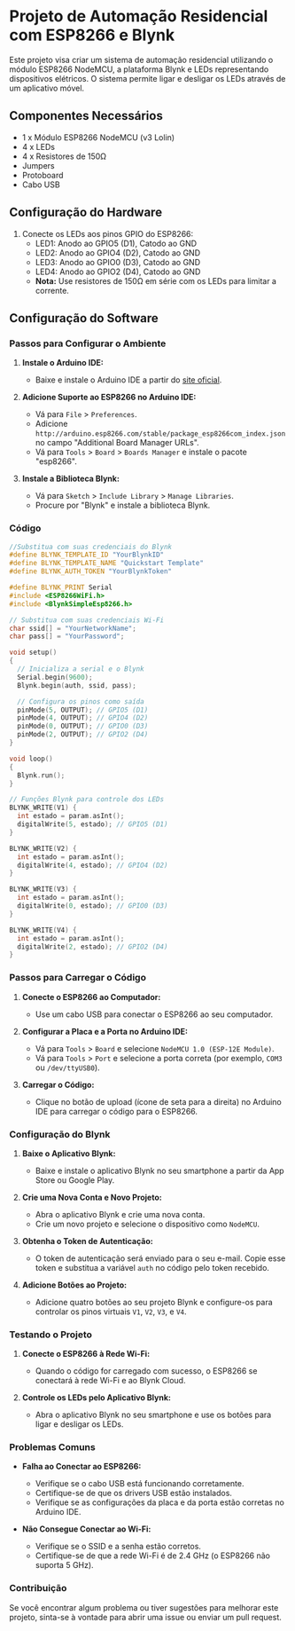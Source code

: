 # Projeto de Automação Residencial com ESP8266 e Blynk

Este projeto visa criar um sistema de automação residencial utilizando o módulo ESP8266 NodeMCU, a plataforma Blynk e LEDs representando dispositivos elétricos. O sistema permite ligar e desligar os LEDs através de um aplicativo móvel.

## Componentes Necessários

- 1 x Módulo ESP8266 NodeMCU (v3 Lolin)
- 4 x LEDs
- 4 x Resistores de 150Ω
- Jumpers
- Protoboard
- Cabo USB

## Configuração do Hardware

1. Conecte os LEDs aos pinos GPIO do ESP8266:
   - LED1: Anodo ao GPIO5 (D1), Catodo ao GND
   - LED2: Anodo ao GPIO4 (D2), Catodo ao GND
   - LED3: Anodo ao GPIO0 (D3), Catodo ao GND
   - LED4: Anodo ao GPIO2 (D4), Catodo ao GND
   - **Nota:** Use resistores de 150Ω em série com os LEDs para limitar a corrente.

## Configuração do Software

### Passos para Configurar o Ambiente

1. **Instale o Arduino IDE:**
   - Baixe e instale o Arduino IDE a partir do [site oficial](https://www.arduino.cc/en/software).

2. **Adicione Suporte ao ESP8266 no Arduino IDE:**
   - Vá para `File` > `Preferences`.
   - Adicione `http://arduino.esp8266.com/stable/package_esp8266com_index.json` no campo "Additional Board Manager URLs".
   - Vá para `Tools` > `Board` > `Boards Manager` e instale o pacote "esp8266".

3. **Instale a Biblioteca Blynk:**
   - Vá para `Sketch` > `Include Library` > `Manage Libraries`.
   - Procure por "Blynk" e instale a biblioteca Blynk.

### Código

```cpp
//Substitua com suas credenciais do Blynk
#define BLYNK_TEMPLATE_ID "YourBlynkID"
#define BLYNK_TEMPLATE_NAME "Quickstart Template"
#define BLYNK_AUTH_TOKEN "YourBlynkToken"

#define BLYNK_PRINT Serial
#include <ESP8266WiFi.h>
#include <BlynkSimpleEsp8266.h>

// Substitua com suas credenciais Wi-Fi
char ssid[] = "YourNetworkName";
char pass[] = "YourPassword";

void setup()
{
  // Inicializa a serial e o Blynk
  Serial.begin(9600);
  Blynk.begin(auth, ssid, pass);

  // Configura os pinos como saída
  pinMode(5, OUTPUT); // GPIO5 (D1)
  pinMode(4, OUTPUT); // GPIO4 (D2)
  pinMode(0, OUTPUT); // GPIO0 (D3)
  pinMode(2, OUTPUT); // GPIO2 (D4)
}

void loop()
{
  Blynk.run();
}

// Funções Blynk para controle dos LEDs
BLYNK_WRITE(V1) {
  int estado = param.asInt();
  digitalWrite(5, estado); // GPIO5 (D1)
}

BLYNK_WRITE(V2) {
  int estado = param.asInt();
  digitalWrite(4, estado); // GPIO4 (D2)
}

BLYNK_WRITE(V3) {
  int estado = param.asInt();
  digitalWrite(0, estado); // GPIO0 (D3)
}

BLYNK_WRITE(V4) {
  int estado = param.asInt();
  digitalWrite(2, estado); // GPIO2 (D4)
}
```

### Passos para Carregar o Código

1. **Conecte o ESP8266 ao Computador:**
   - Use um cabo USB para conectar o ESP8266 ao seu computador.

2. **Configurar a Placa e a Porta no Arduino IDE:**
   - Vá para `Tools` > `Board` e selecione `NodeMCU 1.0 (ESP-12E Module)`.
   - Vá para `Tools` > `Port` e selecione a porta correta (por exemplo, `COM3` ou `/dev/ttyUSB0`).

3. **Carregar o Código:**
   - Clique no botão de upload (ícone de seta para a direita) no Arduino IDE para carregar o código para o ESP8266.

### Configuração do Blynk

1. **Baixe o Aplicativo Blynk:**
   - Baixe e instale o aplicativo Blynk no seu smartphone a partir da App Store ou Google Play.

2. **Crie uma Nova Conta e Novo Projeto:**
   - Abra o aplicativo Blynk e crie uma nova conta.
   - Crie um novo projeto e selecione o dispositivo como `NodeMCU`.

3. **Obtenha o Token de Autenticação:**
   - O token de autenticação será enviado para o seu e-mail. Copie esse token e substitua a variável `auth` no código pelo token recebido.

4. **Adicione Botões ao Projeto:**
   - Adicione quatro botões ao seu projeto Blynk e configure-os para controlar os pinos virtuais `V1`, `V2`, `V3`, e `V4`.

### Testando o Projeto

1. **Conecte o ESP8266 à Rede Wi-Fi:**
   - Quando o código for carregado com sucesso, o ESP8266 se conectará à rede Wi-Fi e ao Blynk Cloud.

2. **Controle os LEDs pelo Aplicativo Blynk:**
   - Abra o aplicativo Blynk no seu smartphone e use os botões para ligar e desligar os LEDs.

### Problemas Comuns

- **Falha ao Conectar ao ESP8266:**
  - Verifique se o cabo USB está funcionando corretamente.
  - Certifique-se de que os drivers USB estão instalados.
  - Verifique se as configurações da placa e da porta estão corretas no Arduino IDE.

- **Não Consegue Conectar ao Wi-Fi:**
  - Verifique se o SSID e a senha estão corretos.
  - Certifique-se de que a rede Wi-Fi é de 2.4 GHz (o ESP8266 não suporta 5 GHz).

### Contribuição

Se você encontrar algum problema ou tiver sugestões para melhorar este projeto, sinta-se à vontade para abrir uma issue ou enviar um pull request.

